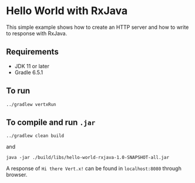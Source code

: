 # Hello World with RxJava

This simple example shows how to create an HTTP server and how to write to response with RxJava.

## Requirements
- JDK 11 or later
- Gradle 6.5.1

## To run
```shell script
../gradlew vertxRun
```

## To compile and run `.jar`
```shell script
../gradlew clean build
```
and
```shell script
java -jar ./build/libs/hello-world-rxjava-1.0-SNAPSHOT-all.jar
```

A response of `Hi there Vert.x!` can be found in `localhost:8080` through browser.